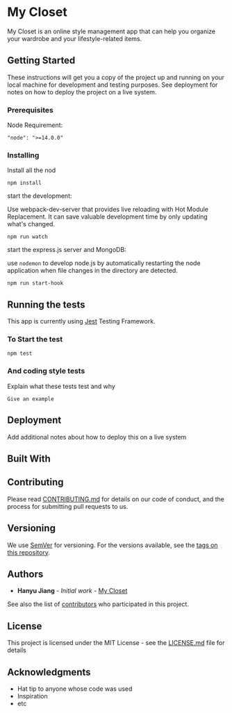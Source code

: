 # My Closet

My Closet is an online style management app that can help you organize your wardrobe and your lifestyle-related items.

## Getting Started

These instructions will get you a copy of the project up and running on your local machine for development and testing purposes. See deployment for notes on how to deploy the project on a live system.



### Prerequisites

Node Requirement: 

```
"node": ">=14.0.0"
```

### Installing

Install all the nod
```
npm install 
```

start the development: 

Use webpack-dev-server that provides live reloading with Hot Module Replacement. It can save valuable development time by only updating what's changed. 
```
npm run watch
```

start the express.js server and MongoDB:

use `nodemon` to develop node.js by automatically restarting the node application when file changes in the directory are detected.
```
npm run start-hook
```

<!-- End with an example of getting some data out of the system or using it for a little demo -->

## Running the tests

This app is currently using [Jest](https://jestjs.io/docs/getting-started) Testing Framework. 

### To Start the test

```
npm test
```


### And coding style tests

Explain what these tests test and why

```
Give an example
```

## Deployment

Add additional notes about how to deploy this on a live system

## Built With

<!-- * [Dropwizard](http://www.dropwizard.io/1.0.2/docs/) - The web framework used
* [Maven](https://maven.apache.org/) - Dependency Management
* [ROME](https://rometools.github.io/rome/) - Used to generate RSS Feeds -->

## Contributing

Please read [CONTRIBUTING.md](https://gist.github.com/PurpleBooth/b24679402957c63ec426) for details on our code of conduct, and the process for submitting pull requests to us.

## Versioning

We use [SemVer](http://semver.org/) for versioning. For the versions available, see the [tags on this repository](https://github.com/your/project/tags). 

## Authors

* **Hanyu Jiang** - *Initial work* - [My Closet](https://www.hansportfolio.net/)

See also the list of [contributors](https://github.com/your/project/contributors) who participated in this project.

## License

This project is licensed under the MIT License - see the [LICENSE.md](LICENSE.md) file for details

## Acknowledgments

* Hat tip to anyone whose code was used
* Inspiration
* etc
